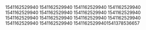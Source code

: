 1541162529940
1541162529940
1541162529940
1541162529940
1541162529940
1541162529940
1541162529940
1541162529940
1541162529940
1541162529940
1541162529940
1541162529940
1541162529940
1541162529940
15411625299401541378536657